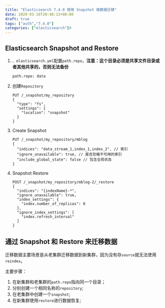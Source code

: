 ```yaml
---
title: "Elasticsearch 7.4.0 使用 Snapshot 做数据迁移"
date: 2020-03-16T20:48:13+08:00
draft: true
tags: ["auth","7.4.0"]
categories: ["elasticsearch"]#
---
```




## Elasticsearch Snapshot and Restore

1. ``、elasticsearch.yml``配置``path.repo``，**注意：这个目录必须是共享文件目录或者其他共享的，否则无法备份**

   ```
   path.repo: data
   ```

2. 创建``Repository``

   ```
   PUT /_snapshot/my_repository
   {
     "type": "fs",
     "settings": {
       "location": "snapshot"
     }
   }
   ```

3. Create Snapshot

   ```
   PUT /_snapshot/my_repository/mblog
   {
     "indices": "data_stream_1,index_1,index_2", // 索引
     "ignore_unavailable": true, // 是否忽略不可用的索引
     "include_global_state": false // 包含全局状态
   }
   ```

4. Snapshot Restore

   ```
   POST /_snapshot/my_repository/mblog-2/_restore
   {
     "indices": "{indexName}-*",
     "ignore_unavailable": true,
     "index_settings": {
       "index.number_of_replicas": 0
     },
     "ignore_index_settings": [
       "index.refresh_interval"
     ]
   }
   ```

## 通过 Snapshot 和 Restore 来迁移数据

迁移数据主要场景是从老集群迁移数据到新集群，因为没有存``source``就无法使用``reindex``。

主要步骤：

1. 在新集群和老集群的``path.repo``指向同一个目录；
2. 分别创建一个相同名称的``repository``;
3. 在老集群中创建一个``snapshot``;
4. 在新集群使用``restore``进行数据恢复;

